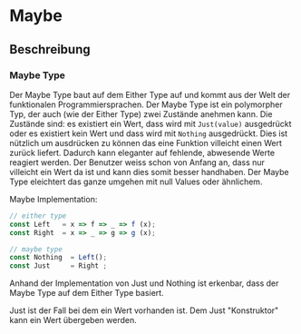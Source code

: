 # Maybe

## Beschreibung

### Maybe Type

Der Maybe Type baut auf dem Either Type auf und kommt aus der Welt der funktionalen Programmiersprachen. Der Maybe Type ist ein polymorpher Typ, der auch \(wie der Either Type\) zwei Zustände anehmen kann. Die Zustände sind: es existiert ein Wert, dass wird mit `Just(value)` ausgedrückt oder es existiert kein Wert und dass wird mit `Nothing` ausgedrückt. Dies ist nützlich um ausdrücken zu können das eine Funktion villeicht einen Wert zurück liefert. Dadurch kann eleganter auf fehlende, abwesende Werte reagiert werden. Der Benutzer weiss schon von Anfang an, dass nur villeicht ein Wert da ist und kann dies somit besser handhaben. Der Maybe Type eleichtert das ganze umgehen mit null Values oder ähnlichem.

Maybe Implementation:

```javascript
// either type
const Left   = x => f => _ => f (x);
const Right  = x => _ => g => g (x);

// maybe type
const Nothing  = Left();
const Just     = Right ;
```

Anhand der Implementation von Just und Nothing ist erkenbar, dass der Maybe Type auf dem Either Type basiert.

Just ist der Fall bei dem ein Wert vorhanden ist. Dem Just "Konstruktor" kann ein Wert übergeben werden.

